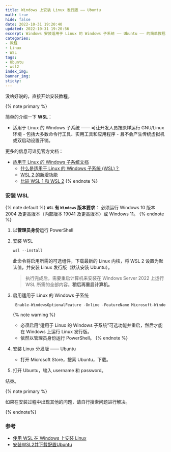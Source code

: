 ```yaml
---
title: Windows 上安装 Linux 发行版 —— Ubuntu
math: true
hide: false
date: 2022-10-31 19:20:40
updated: 2022-10-31 19:20:56
excerpt: Windows 安装适用于 Linux 的 Windows 子系统 —— Ubuntu —— 的简单教程。
categories:
- 教程
- Linux
- WSL
tags:
- Ubuntu
- wsl2
index_img:
banner_img:
sticky:
---
```


没啥好说的，直接开始安装教程。

{% note primary %}

简单的介绍一下 **WSL**：

+ 适用于 Linux 的 Windows 子系统 —— 可让开发人员按原样运行 GNU/Linux 环境 - 包括大多数命令行工具、实用工具和应用程序 - 且不会产生传统虚拟机或双启动设置开销。

更多的信息可详见官方文档：
+ [适用于 Linux 的 Windows 子系统文档](https://learn.microsoft.com/zh-cn/windows/wsl/)
  + [什么是适用于 Linux 的 Windows 子系统 (WSL)？](https://learn.microsoft.com/zh-cn/windows/wsl/about)
  + [WSL 2 的新增功能](https://learn.microsoft.com/zh-cn/windows/wsl/compare-versions#whats-new-in-wsl-2)
  + [比较 WSL 1 和 WSL 2](https://learn.microsoft.com/zh-cn/windows/wsl/compare-versions)
{% endnote %}


### 安装 WSL

{% note default %}
**`WSL` 有 `Windows` 版本要求**：
必须运行 Windows 10 版本 2004 及更高版本（内部版本 19041 及更高版本）或 Windows 11。
{% endnote %}

1. 以**管理员身份**运行 PowerShell
2. 安装 WSL
   ```powershell
   wsl --install
   ```
    此命令将启用所需的可选组件，下载最新的 Linux 内核，将 WSL 2 设置为默认值，并安装 Linux 发行版（默认安装 Ubuntu）。

   > 执行完成后，需要重启计算机来安装在 Windows Server 2022 上运行 WSL 所需的全部内容。**稍后再重启计算机。**
3. 启用适用于 Linux 的 Windows 子系统
   ```powershell
    Enable-WindowsOptionalFeature -Online -FeatureName Microsoft-Windows-Subsystem-Linux
   ```
    {% note warning %}
    + 必须启用“适用于 Linux 的 Windows 子系统”可选功能并重启，然后才能在 Windows 上运行 Linux 发行版。
    + 依然以管理员身份运行 PowerShell。
    {% endnote %}

4. 安装 Linux 分发版 —— Ubuntu
   + 打开 Microsoft Store，搜索 Ubuntu，下载。

5. 打开 Ubuntu，输入 username 和 password。

结束。

{% note primary %}

如果在安装过程中出现其他的问题，请自行搜索问题进行解决。

{%  endnote%}

### 参考

+ [使用 WSL 在 Windows 上安装 Linux](https://learn.microsoft.com/zh-cn/windows/wsl/install)
+ [安装WSL2并下载配置Ubuntu](https://zhuanlan.zhihu.com/p/348813745)
